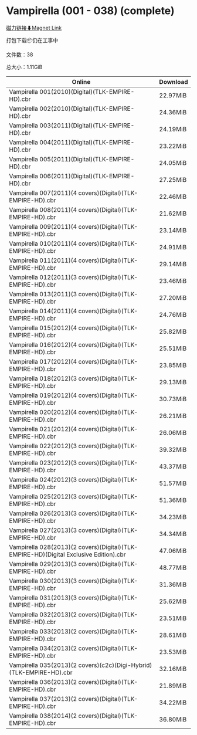 # Vampirella (001 - 038) (complete)

[磁力链接⬇Magnet Link](magnet:?xt=urn:btih:3fde72310b04286ef24d4a73f7071661eb5216e2&dn=Vampirella%20%28001%20-%20038%29%20%28complete%29)

打包下载📦仍在工事中

文件数：38

总大小：1.11GiB

Online | Download
--- | ---
Vampirella 001(2010)(Digital)(TLK-EMPIRE-HD).cbr | 22.97MiB
Vampirella 002(2010)(Digital)(TLK-EMPIRE-HD).cbr | 24.36MiB
Vampirella 003(2011)(Digital)(TLK-EMPIRE-HD).cbr | 24.19MiB
Vampirella 004(2011)(Digital)(TLK-EMPIRE-HD).cbr | 23.22MiB
Vampirella 005(2011)(Digital)(TLK-EMPIRE-HD).cbr | 24.05MiB
Vampirella 006(2011)(Digital)(TLK-EMPIRE-HD).cbr | 27.25MiB
Vampirella 007(2011)(4 covers)(Digital)(TLK-EMPIRE-HD).cbr | 22.46MiB
Vampirella 008(2011)(4 covers)(Digital)(TLK-EMPIRE-HD).cbr | 21.62MiB
Vampirella 009(2011)(4 covers)(Digital)(TLK-EMPIRE-HD).cbr | 23.14MiB
Vampirella 010(2011)(4 covers)(Digital)(TLK-EMPIRE-HD).cbr | 24.91MiB
Vampirella 011(2011)(4 covers)(Digital)(TLK-EMPIRE-HD).cbr | 29.14MiB
Vampirella 012(2011)(3 covers)(Digital)(TLK-EMPIRE-HD).cbr | 23.46MiB
Vampirella 013(2011)(3 covers)(Digital)(TLK-EMPIRE-HD).cbr | 27.20MiB
Vampirella 014(2011)(4 covers)(Digital)(TLK-EMPIRE-HD).cbr | 24.76MiB
Vampirella 015(2012)(4 covers)(Digital)(TLK-EMPIRE-HD).cbr | 25.82MiB
Vampirella 016(2012)(4 covers)(Digital)(TLK-EMPIRE-HD).cbr | 25.51MiB
Vampirella 017(2012)(4 covers)(Digital)(TLK-EMPIRE-HD).cbr | 23.85MiB
Vampirella 018(2012)(3 covers)(Digital)(TLK-EMPIRE-HD).cbr | 29.13MiB
Vampirella 019(2012)(4 covers)(Digital)(TLK-EMPIRE-HD).cbr | 30.73MiB
Vampirella 020(2012)(4 covers)(Digital)(TLK-EMPIRE-HD).cbr | 26.21MiB
Vampirella 021(2012)(4 covers)(Digital)(TLK-EMPIRE-HD).cbr | 26.06MiB
Vampirella 022(2012)(3 covers)(Digital)(TLK-EMPIRE-HD).cbr | 39.32MiB
Vampirella 023(2012)(3 covers)(Digital)(TLK-EMPIRE-HD).cbr | 43.37MiB
Vampirella 024(2012)(3 covers)(Digital)(TLK-EMPIRE-HD).cbr | 51.57MiB
Vampirella 025(2012)(3 covers)(Digital)(TLK-EMPIRE-HD).cbr | 51.36MiB
Vampirella 026(2013)(3 covers)(Digital)(TLK-EMPIRE-HD).cbr | 34.23MiB
Vampirella 027(2013)(3 covers)(Digital)(TLK-EMPIRE-HD).cbr | 34.34MiB
Vampirella 028(2013)(2 covers)(Digital)(TLK-EMPIRE-HD)(Digital Exclusive Edition).cbr | 47.06MiB
Vampirella 029(2013)(3 covers)(Digital)(TLK-EMPIRE-HD).cbr | 48.77MiB
Vampirella 030(2013)(3 covers)(Digital)(TLK-EMPIRE-HD).cbr | 31.36MiB
Vampirella 031(2013)(3 covers)(Digital)(TLK-EMPIRE-HD).cbr | 25.62MiB
Vampirella 032(2013)(2 covers)(Digital)(TLK-EMPIRE-HD).cbr | 23.51MiB
Vampirella 033(2013)(2 covers)(Digital)(TLK-EMPIRE-HD).cbr | 28.61MiB
Vampirella 034(2013)(2 covers)(Digital)(TLK-EMPIRE-HD).cbr | 23.53MiB
Vampirella 035(2013)(2 covers)(c2c)(Digi-Hybrid)(TLK-EMPIRE-HD).cbr | 32.16MiB
Vampirella 036(2013)(2 covers)(Digital)(TLK-EMPIRE-HD).cbr | 21.89MiB
Vampirella 037(2013)(2 covers)(Digital)(TLK-EMPIRE-HD).cbr | 34.22MiB
Vampirella 038(2014)(2 covers)(Digital)(TLK-EMPIRE-HD).cbr | 36.80MiB